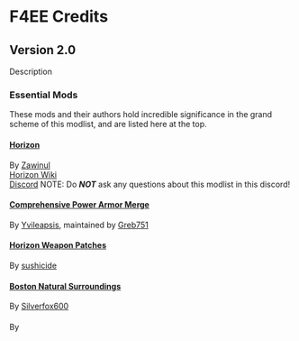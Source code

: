 # F4EE Credits

## Version 2.0

Description

### Essential Mods

These mods and their authors hold incredible significance in the grand scheme of this modlist, and are listed here at the top.

#### [Horizon](https://www.nexusmods.com/fallout4/mods/17374)

By [Zawinul](https://www.nexusmods.com/fallout4/users/6015119)  
[Horizon Wiki](https://fo4horizon.fandom.com/wiki/Horizon_Wiki)  
[Discord](https://discord.gg/gW2xdaH) NOTE: Do ***NOT*** ask any questions about this modlist in this discord!   

#### [Comprehensive Power Armor Merge](https://www.nexusmods.com/fallout4/mods/31657)

By [Yvileapsis](https://www.nexusmods.com/fallout4/users/53378266?tab=about+me), maintained by [Greb751](https://www.nexusmods.com/fallout4/users/30396610?tab=about+me)   

#### [Horizon Weapon Patches](https://www.nexusmods.com/fallout4/mods/39320)

By [sushicide](https://www.nexusmods.com/fallout4/users/42708295)  

#### [Boston Natural Surroundings](https://www.nexusmods.com/fallout4/mods/30673)

By [Silverfox600](https://www.nexusmods.com/fallout4/users/4911415)  

#### []()

By []()

